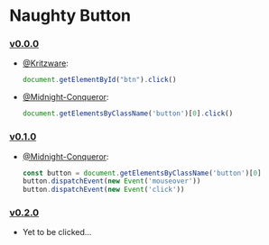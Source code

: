 # Naughty Button

### [v0.0.0](https://5fa15e1ba0c5130008f6c886--naughty-bhaskara-fdbe8e.netlify.app/)
 - [@Kritzware](https://github.com/kritzware):
   ```js
   document.getElementById("btn").click()
   ```
 - [@Midnight-Conqueror](https://github.com/Midnight-Conqueror):
   ```js
   document.getElementsByClassName('button')[0].click()
   ```
 
### [v0.1.0](https://5faed4c321017a0007ccb586--naughty-bhaskara-fdbe8e.netlify.app/)
- [@Midnight-Conqueror](https://github.com/Midnight-Conqueror):
  ```js
  const button = document.getElementsByClassName('button')[0]
  button.dispatchEvent(new Event('mouseover'))
  button.dispatchEvent(new Event('click'))
  ````

### [v0.2.0](https://naughty-bhaskara-fdbe8e.netlify.app/)
- Yet to be clicked...
